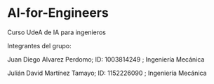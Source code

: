 # AI-for-Engineers
Curso UdeA de IA para ingenieros

Integrantes del grupo:

Juan Diego Alvarez Perdomo; ID: 1003814249 ; Ingeniería Mecánica

Julián David Martínez Tamayo; ID: 1152226090 ; Ingeniería Mecánica
